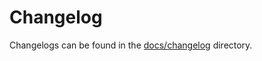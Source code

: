 # Changelog

Changelogs can be found in the [docs/changelog](https://github.com/purescript-halogen/purescript-halogen/tree/master/docs/changelog) directory.
